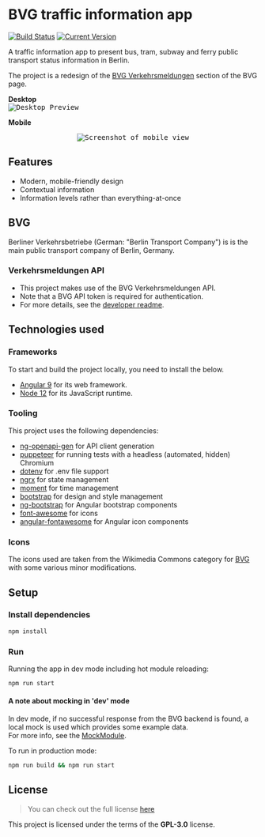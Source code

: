 # BVG traffic information app
[![Build Status](https://img.shields.io/endpoint.svg?url=https%3A%2F%2Factions-badge.atrox.dev%2Folof-nord%2Fbvg-traffic-information-app%2Fbadge&label=build&logo=none)](https://actions-badge.atrox.dev/olof-nord/bvg-traffic-information-app/goto?ref=master)
[![Current Version](https://img.shields.io/badge/version-0.3.0-green.svg)](https://github.com/olof-nord/bvg-traffic-information-app)

A traffic information app to present bus, tram, subway and ferry public transport status information in Berlin.

The project is a redesign of the [BVG Verkehrsmeldungen](https://www.bvg.de/de/Fahrinfo/Verkehrsmeldungen) section of the BVG page.

**Desktop**  
<kbd>
![Desktop Preview](https://github.com/olof-nord/bvg-traffic-information-app/raw/master/assets/Screenshot_desktop.png)
</kbd>

**Mobile**  

<p align="center">
  <kbd>
    <img src="https://github.com/olof-nord/bvg-traffic-information-app/raw/master/assets/Screenshot_mobile.png" alt="Screenshot of mobile view"/>
  </kbd>
</p>

## Features
- Modern, mobile-friendly design
- Contextual information
- Information levels rather than everything-at-once

## BVG
Berliner Verkehrsbetriebe (German: "Berlin Transport Company") is is the main public transport company of Berlin, Germany.

### Verkehrsmeldungen API
- This project makes use of the BVG Verkehrsmeldungen API.
- Note that a BVG API token is required for authentication. 
- For more details, see the [developer readme](https://github.com/olof-nord/bvg-traffic-information-app/blob/master/traffic-information-app/README.md).

## Technologies used
### Frameworks
To start and build the project locally, you need to install the below.
- [Angular 9](https://github.com/angular/angular) for its web framework.
- [Node 12](https://github.com/nodejs/node) for its JavaScript runtime.

### Tooling
This project uses the following dependencies:
- [ng-openapi-gen](https://github.com/cyclosproject/ng-openapi-gen) for API client generation
- [puppeteer](https://github.com/puppeteer/puppeteer) for running tests with a headless (automated, hidden) Chromium
- [dotenv](https://github.com/motdotla/dotenv) for .env file support
- [ngrx](https://github.com/ngrx/platform) for state management
- [moment](https://github.com/moment/moment) for time management
- [bootstrap](https://github.com/twbs/bootstrap) for design and style management
- [ng-bootstrap](https://github.com/ng-bootstrap/ng-bootstrap) for Angular bootstrap components
- [font-awesome](https://github.com/FortAwesome/Font-Awesome) for icons
- [angular-fontawesome](https://github.com/FortAwesome/angular-fontawesome) for Angular icon components

### Icons
The icons used are taken from the Wikimedia Commons category for [BVG](https://commons.wikimedia.org/wiki/Category:Berliner_Verkehrsbetriebe)
with some various minor modifications.

## Setup
### Install dependencies 
```sh
npm install
```

### Run
Running the app in dev mode including hot module reloading:  
```sh
npm run start
```

#### A note about mocking in 'dev' mode
In dev mode, if no successful response from the BVG backend is found, a local mock is used
which provides some example data.  
For more info, see the [MockModule](https://github.com/olof-nord/bvg-traffic-information-app/blob/master/traffic-information-app/src/app/config/mock/mock.module.ts). 

To run in production mode:  
```sh
npm run build && npm run start
```

## License
>You can check out the full license [here](https://github.com/olof-nord/bvg-traffic-information-app/blob/master/LICENSE)

This project is licensed under the terms of the **GPL-3.0** license.
